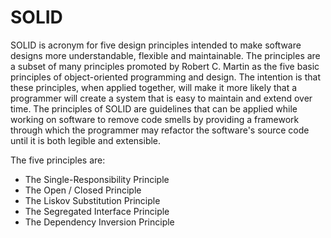 # SOLID

SOLID is acronym for five design principles intended to make software designs more understandable, flexible and maintainable. The principles are a subset of many principles promoted by Robert C. Martin as the five basic principles of object-oriented programming and design. The intention is that these principles, when applied together, will make it more likely that a programmer will create a system that is easy to maintain and extend over time. The principles of SOLID are guidelines that can be applied while working on software to remove code smells by providing a framework through which the programmer may refactor the software's source code until it is both legible and extensible.

The five principles are:

* The Single-Responsibility Principle
* The Open / Closed Principle
* The Liskov Substitution Principle
* The Segregated Interface Principle
* The Dependency Inversion Principle

